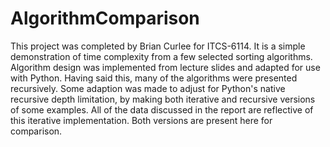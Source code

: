 # AlgorithmComparison
This project was completed by Brian Curlee for ITCS-6114. It is a simple demonstration of time complexity from a few selected sorting algorithms. 
Algorithm design was implemented from lecture slides and adapted for use with Python. Having said this, many of the algorithms were presented recursively. 
Some adaption was made to adjust for Python's native recursive depth limitation, by making both iterative and recursive versions of some examples.
All of the data discussed in the report are reflective of this iterative implementation. Both versions are present here for comparison.
